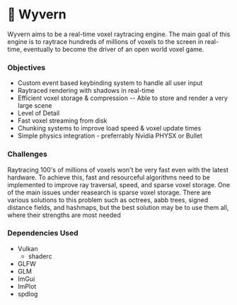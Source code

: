 # 🐲 Wyvern

Wyvern aims to be a real-time voxel raytracing engine. The main goal of this engine is to raytrace hundreds of millions of voxels to the screen in real-time, eventually to become the driver of an open world voxel game. 

### Objectives
- Custom event based keybinding system to handle all user input
- Raytraced rendering with shadows in real-time
- Efficient voxel storage & compression -- Able to store and render a very large scene
- Level of Detail
- Fast voxel streaming from disk
- Chunking systems to improve load speed & voxel update times
- Simple physics integration - preferrably Nvidia PHYSX or Bullet

### Challenges
Raytracing 100's of millions of voxels won't be very fast even with the latest hardware. To achieve this, fast and resourceful algorithms need to be implemented to improve ray traversal, speed, and sparse voxel storage. One of the main issues under reasearch is sparse voxel storage. There are various solutions to this problem such as octrees, aabb trees, signed distance fields, and hashmaps, but the best solution may be to use them all, where their strengths are most needed


### Dependencies Used
- Vulkan
  - shaderc
- GLFW
- GLM
- ImGui
- ImPlot
- spdlog
